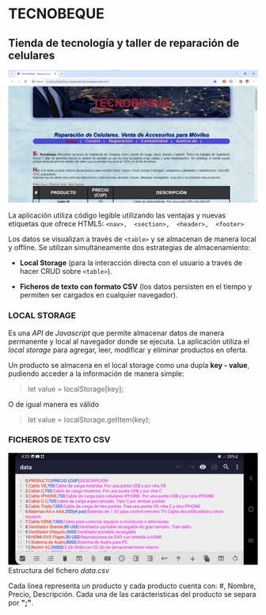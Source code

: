 # TECNOBEQUE 
## Tienda de tecnología y taller de reparación   de celulares

![index](_res/index.png)

La aplicación utiliza código legible utilizando las ventajas y nuevas etiquetas que ofrece HTML5: `<nav>,  <section>,  <header>,  <footer>`

Los datos se visualizan a través de `<table>` y se almacenan de manera local y offline. 
Se utilizan simultáneamente dos estrategias de almacenamiento: 
- **Local Storage** (para la interacción directa con el usuario a través de hacer CRUD sobre `<table>`).

- **Ficheros de texto con formato CSV** (los datos persisten en el tiempo y permiten ser cargados en cualquier navegador).

###   LOCAL STORAGE
Es una _API_ de _Javascript_ que permite almacenar datos de manera permanente y local al navegador donde se ejecuta. 
La aplicación utiliza el _local storage_ para agregar, leer, modificar y eliminar productos en oferta.

Un producto se almacena en el local storage como una dupla **key - value**, pudiendo acceder a la información de manera simple:

> let value = localStorage[key];

O de igual manera es válido

> let value = localStorage.getItem(key);


###  FICHEROS DE TEXTO CSV

![data](_res/data.jpg)
Estructura del fichero _data.csv_ 

Cada línea representa un producto y cada producto cuenta con: #, Nombre, Precio, Descripción. Cada una de las carácteristicas del producto se separa por **";"**.
